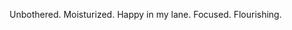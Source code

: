 Unbothered. Moisturized. Happy in my lane. Focused. Flourishing.

<!---
cmdtruth is a ✨ special ✨ repository because its `README.md` (this file) appears on your GitHub profile.
You can click the Preview link to take a look at your changes.
--->
